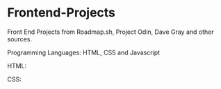 # Frontend-Projects
Front End Projects from Roadmap.sh, Project Odin, Dave Gray and other sources.

Programming Languages: HTML, CSS and Javascript

HTML:

CSS:
